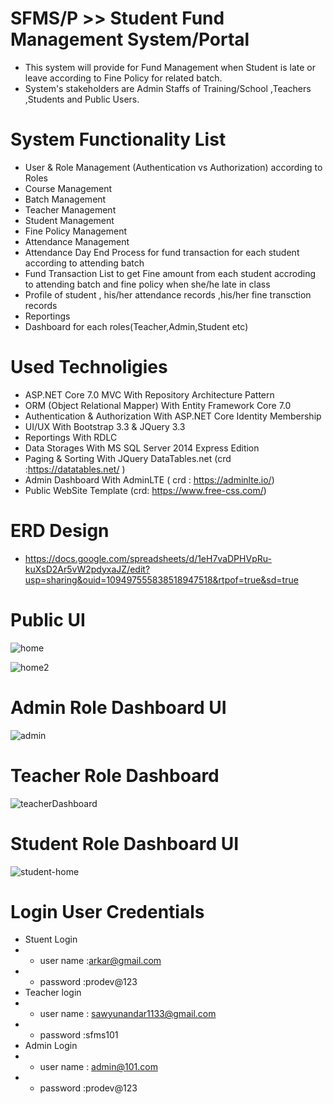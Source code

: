 # SFMS/P >> Student Fund Management System/Portal
- This system will provide for Fund Management when Student is late or leave according to Fine Policy for related batch.
- System's stakeholders are Admin Staffs of Training/School ,Teachers ,Students and Public Users.
# System Functionality List
- User & Role Management (Authentication vs Authorization) according to Roles
- Course Management
- Batch Management 
- Teacher Management
- Student Management
- Fine Policy Management
- Attendance Management 
- Attendance Day End Process for fund transaction for each student according to attending batch
- Fund Transaction List to get Fine amount from each student accroding to attending batch and fine policy when she/he late in class
- Profile of student , his/her attendance records ,his/her fine transction records 
- Reportings
- Dashboard for each roles(Teacher,Admin,Student etc)
# Used Technoligies
- ASP.NET Core 7.0 MVC With Repository Architecture Pattern 
- ORM (Object Relational Mapper) With Entity Framework Core 7.0
- Authentication & Authorization With ASP.NET Core Identity Membership 
- UI/UX With Bootstrap 3.3 & JQuery 3.3
- Reportings With RDLC  
- Data Storages With MS SQL Server 2014 Express Edition
- Paging & Sorting With JQuery DataTables.net (crd :https://datatables.net/ )
- Admin Dashboard With AdminLTE ( crd : https://adminlte.io/)
- Public WebSite Template (crd: https://www.free-css.com/)
# ERD Design 
- https://docs.google.com/spreadsheets/d/1eH7vaDPHVpRu-kuXsD2Ar5vW2pdyxaJZ/edit?usp=sharing&ouid=109497555838518947518&rtpof=true&sd=true
# Public UI
![home](https://github.com/mrkyaing/ASP.NETCORE-PRACTICE/assets/9696016/5121126b-b767-4c13-8424-1ed1cb9db461)

![home2](https://github.com/mrkyaing/ASP.NETCORE-PRACTICE/assets/9696016/ad1aee09-d73b-4b66-993a-a3c27478ed73)
# Admin Role Dashboard UI
![admin](https://github.com/mrkyaing/ASP.NETCORE-PRACTICE/assets/9696016/eba6f75b-6c10-4cbc-89f9-f96b89776f8e)
# Teacher Role Dashboard
![teacherDashboard](https://user-images.githubusercontent.com/9696016/235756798-a159010b-4988-417f-b716-7ad295ded60a.png)
# Student Role Dashboard UI
![student-home](https://github.com/mrkyaing/ASP.NETCORE-PRACTICE/assets/9696016/dbc0073b-9fbe-41be-a12d-da1f7d28e96a)
# Login User Credentials
- Stuent Login
- - user name :arkar@gmail.com
- - password :prodev@123
- Teacher login 
- - user name : sawyunandar1133@gmail.com
- - password   :sfms101
- Admin Login 
- - user name : admin@101.com
- - password  :prodev@123


